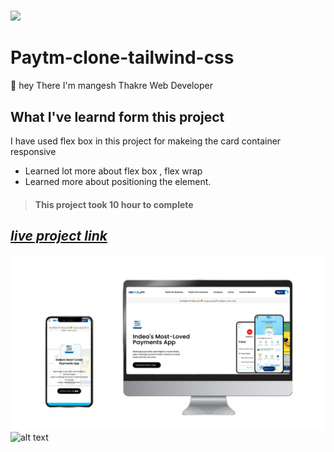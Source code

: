 # 
![](https://img.shields.io/badge/Paytm-clone-tailwind-css-brightgreen)

# Paytm-clone-tailwind-css

🙌 hey There I'm mangesh Thakre Web Developer 
##  What I've learnd form this project 

 I have used flex box in this project for makeing the card container responsive
 - Learned lot more about flex box , flex wrap 
 - Learned more about positioning the element.


> #### This project took 10 hour to complete  

 ##  _[live project link](https://paytm-clone-tailwind-css.netlify.app/ "Paytm-clone-tailwind-css" )_


![alt text](https://github.com/MangeshThakre/Paytm-clone-tailwind-css/blob/master/project%20image/My%20project%20(6).png)
![alt text](https://github.com/MangeshThakre/Paytm-clone-tailwind-css/blob/master/project%20image/desktop.gif)


